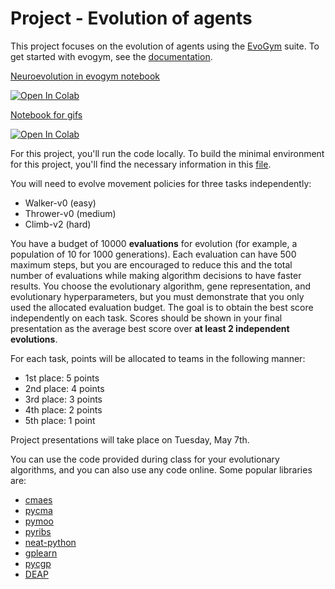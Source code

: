 # Project - Evolution of agents

This project focuses on the evolution of agents using the [EvoGym](https://evolutiongym.github.io) suite. To get started
with evogym, see the [documentation](https://evolutiongym.github.io/documentation).

[Neuroevolution in evogym notebook](https://github.com/d9w/evolution/blob/master/project/evogym.ipynb)

[![Open In Colab](https://colab.research.google.com/assets/colab-badge.svg)](https://colab.research.google.com/github/d9w/evolution/blob/master/project/evogym.ipynb)

[Notebook for gifs](https://github.com/d9w/evolution/blob/master/project/gif.ipynb)

[![Open In Colab](https://colab.research.google.com/assets/colab-badge.svg)](https://colab.research.google.com/github/d9w/evolution/blob/master/project/gif.ipynb)


For this project, you'll run the code locally. To build the minimal environment for this project, you'll find the necessary information in this [file](https://github.com/d9w/evolution/blob/master/project/setup_env.md).

You will need to evolve movement policies for three tasks independently:

+ Walker-v0 (easy)
+ Thrower-v0 (medium)
+ Climb-v2 (hard) 

You have a budget of 10000 **evaluations** for evolution (for example, a
population of 10 for 1000 generations).  Each evaluation can have 500 maximum
steps, but you are encouraged to reduce this and the total number of
evaluations while making algorithm decisions to have faster results.  You
choose the evolutionary algorithm, gene representation, and evolutionary
hyperparameters, but you must demonstrate that you only used the allocated
evaluation budget. The goal is to obtain the best score independently on each
task. Scores should be shown in your final presentation as the average best
score over **at least 2 independent evolutions**.

For each task, points will be allocated to teams in the following
manner:

+ 1st place: 5 points
+ 2nd place: 4 points
+ 3rd place: 3 points
+ 4th place: 2 points
+ 5th place: 1 point

Project presentations will take place on Tuesday, May 7th.

You can use the code provided during class for your evolutionary algorithms, and you can also use any code online. Some popular libraries are:

+ [cmaes](https://github.com/CyberAgentAILab/cmaes)
+ [pycma](https://github.com/CMA-ES/pycma)
+ [pymoo](https://pymoo.org/)
+ [pyribs](https://pyribs.org/)
+ [neat-python](https://github.com/CodeReclaimers/neat-python)
+ [gplearn](https://github.com/trevorstephens/gplearn)
+ [pycgp](https://github.com/scussatb/pyCGP)
+ [DEAP](https://github.com/DEAP/deap)
